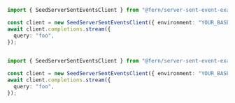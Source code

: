 ```typescript
import { SeedServerSentEventsClient } from "@fern/server-sent-event-examples";

const client = new SeedServerSentEventsClient({ environment: "YOUR_BASE_URL" });
await client.completions.stream({
  query: "foo",
});
 
```                        


```typescript
import { SeedServerSentEventsClient } from "@fern/server-sent-event-examples";

const client = new SeedServerSentEventsClient({ environment: "YOUR_BASE_URL" });
await client.completions.stream({
  query: "foo",
});
 
```                        


